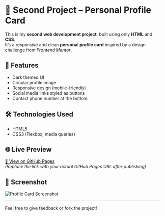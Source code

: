 # 💼 Second Project – Personal Profile Card

This is my **second web development project**, built using only **HTML** and **CSS**.  
It’s a responsive and clean **personal profile card** inspired by a design challenge from *Frontend Mentor*.

## 🚀 Features
- Dark themed UI
- Circular profile image
- Responsive design (mobile-friendly)
- Social media links styled as buttons
- Contact phone number at the bottom

## 🛠️ Technologies Used
- HTML5
- CSS3 (Flexbox, media queries)

## 🌐 Live Preview
[🔗 View on GitHub Pages](https://yourusername.github.io/your-repo-name/)  
_(Replace the link with your actual GitHub Pages URL after publishing)_

## 📸 Screenshot
![Profile Card Screenshot](media/WhatsApp%20Image%202025-05-24%20at%2017.12.06_17694275.jpg)

---

Feel free to give feedback or fork the project!

